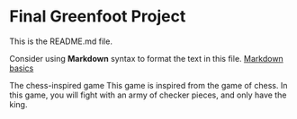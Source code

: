 # Final Greenfoot Project
This is the README.md file.

Consider using **Markdown** syntax to format the text in this file. [Markdown basics](https://www.markdownguide.org/getting-started/)

The chess-inspired game 
This game is inspired from the game of chess. 
In this game, you will fight with an army of checker pieces, and only have the king.
